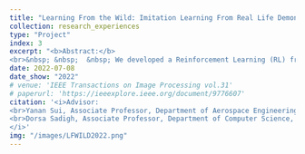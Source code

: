 ```yaml
---
title: "Learning From the Wild: Imitation Learning From Real Life Demonstrations"
collection: research_experiences
type: "Project"
index: 3
excerpt: "<b>Abstract:</b>
<br>&nbsp; &nbsp;  &nbsp; We developed a Reinforcement Learning (RL) framework that empowers robots to <b>learn from videos in real-life</b> rather than under specific scenes and execute actions through <b>imitation learning</b>. Considering the diveristy of wild real-life videos, to enhance the framework's robustness and generalization abilities, we introduced <b>domain adaptation</b> techniques to align the behavior of robots with that of humans during training. Additionally, to avoid being interfered by moving backgrounds in real-life videos, we integrated <b>optical flow</b> methods to extract human actions, both improving the robustness of the RL framework and achieving more effective and precise learning outcomes. This research contributes to the advancement of robotics, particularly in the context of real-world video analysis and human action imitation."
date: 2022-07-08
date_show: "2022"
# venue: 'IEEE Transactions on Image Processing vol.31'
# paperurl: 'https://ieeexplore.ieee.org/document/9776607'
citation: '<i>Advisor:
<br>Yanan Sui, Associate Professor, Department of Aerospace Engineering, THU
<br>Dorsa Sadigh, Associate Professor, Department of Computer Science, Stanford
</i>' 
img: "/images/LFWILD2022.png"
---
```


